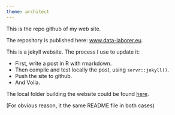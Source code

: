 ```yaml
---
theme: architect
---
```


This is the repo github of my web site.

The repository is published here: www.data-laborer.eu.

This is a jekyll website. The process I use to update it:

  * First, write a post in R with rmarkdown.
  * Then compile and test locally the post, using `servr::jekyll()`.
  * Push the site to github.
  * And Voila.
 
 The local folder building the website could be found [here](https://github.com/YvesCR/blog_dev_mm).
 
 (For obvious reason, it the same README file in both cases)
 